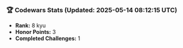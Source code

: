 ### 🏆 Codewars Stats (Updated: 2025-05-14 08:12:15 UTC)

- **Rank:** 8 kyu
- **Honor Points:** 3
- **Completed Challenges:** 1
